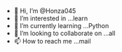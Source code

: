 - 👋 Hi, I’m @Honza045
- 👀 I’m interested in ...learn
- 🌱 I’m currently learning ...Python
- 💞️ I’m looking to collaborate on ...all
- 📫 How to reach me ...mail

<!---
Honza045/Honza045 is a ✨ special ✨ repository because its `README.md` (this file) appears on your GitHub profile.
You can click the Preview link to take a look at your changes.
--->
